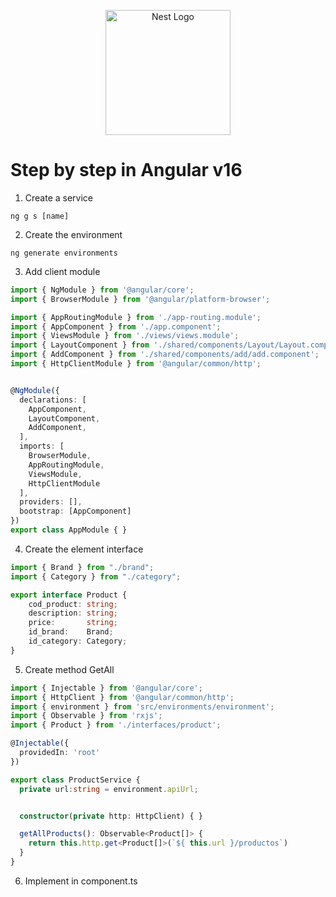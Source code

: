 <p align="center">
<img src="https://www.svgrepo.com/show/373427/angular.svg" width="200" alt="Nest Logo"/>
</p>

# Step by step in Angular v16

1. Create a service

`ng g s [name]`

2. Create the environment

`ng generate environments`

3. Add client module

```ts
import { NgModule } from '@angular/core';
import { BrowserModule } from '@angular/platform-browser';

import { AppRoutingModule } from './app-routing.module';
import { AppComponent } from './app.component';
import { ViewsModule } from './views/views.module';
import { LayoutComponent } from './shared/components/Layout/Layout.component';
import { AddComponent } from './shared/components/add/add.component';
import { HttpClientModule } from '@angular/common/http';


@NgModule({
  declarations: [
    AppComponent,
    LayoutComponent,
    AddComponent,
  ],
  imports: [
    BrowserModule,
    AppRoutingModule,
    ViewsModule,
    HttpClientModule
  ],
  providers: [],
  bootstrap: [AppComponent]
})
export class AppModule { }
```

4. Create the element interface

```ts
import { Brand } from "./brand";
import { Category } from "./category";

export interface Product {
    cod_product: string;
    description: string;
    price:       string;
    id_brand:    Brand;
    id_category: Category;
}
```



5. Create method GetAll

```ts
import { Injectable } from '@angular/core';
import { HttpClient } from '@angular/common/http';
import { environment } from 'src/environments/environment';
import { Observable } from 'rxjs';
import { Product } from './interfaces/product';

@Injectable({
  providedIn: 'root'
})

export class ProductService {
  private url:string = environment.apiUrl;


  constructor(private http: HttpClient) { }

  getAllProducts(): Observable<Product[]> {
    return this.http.get<Product[]>(`${ this.url }/productos`)
  }
}
```

6. Implement in component.ts
